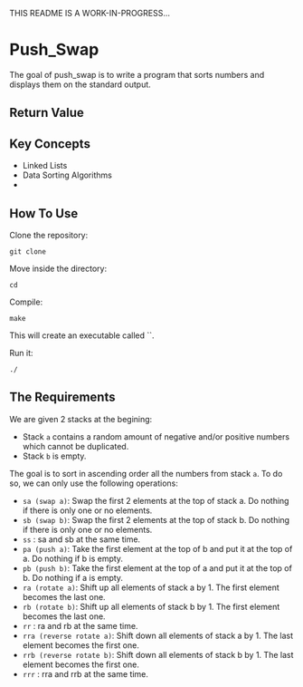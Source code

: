 THIS README IS A WORK-IN-PROGRESS...
# Push_Swap 
The goal of push_swap is to write a program that sorts numbers and displays them on the standard output.

## Return Value

## Key Concepts
- Linked Lists
- Data Sorting Algorithms
- 

## How To Use
Clone the repository:
```
git clone 
```
Move inside the directory:
```
cd 
```
Compile:
```
make
```
This will create an executable called ``.

Run it:
```
./
```

## The Requirements

We are given 2 stacks at the begining:
- Stack `a` contains a random amount of negative and/or positive numbers which cannot be duplicated.
- Stack `b` is empty.

The goal is to sort in ascending order all the numbers from stack `a`. To do so, we can only use the following operations:

- `sa (swap a)`: Swap the first 2 elements at the top of stack a.
Do nothing if there is only one or no elements.
- `sb (swap b)`: Swap the first 2 elements at the top of stack b.
Do nothing if there is only one or no elements.
- `ss` : sa and sb at the same time.
- `pa (push a)`: Take the first element at the top of b and put it at the top of a.
Do nothing if b is empty.
- `pb (push b)`: Take the first element at the top of a and put it at the top of b.
Do nothing if a is empty.
- `ra (rotate a)`: Shift up all elements of stack a by 1.
The first element becomes the last one.
- `rb (rotate b)`: Shift up all elements of stack b by 1.
The first element becomes the last one.
- `rr` : ra and rb at the same time.
- `rra (reverse rotate a)`: Shift down all elements of stack a by 1.
The last element becomes the first one.
- `rrb (reverse rotate b)`: Shift down all elements of stack b by 1.
The last element becomes the first one.
- `rrr` : rra and rrb at the same time.

  
